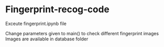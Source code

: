 # Fingerprint-recog-code

Exceute fingerprint.ipynb file

Change parameters given to main() to check different fingerprint images
Images are available in database folder
